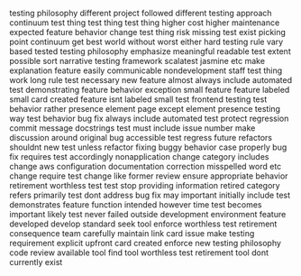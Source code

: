 testing philosophy different project followed different testing approach continuum test thing test thing test thing higher cost higher maintenance expected feature behavior change test thing risk missing test exist picking point continuum get best world without worst either hard testing rule vary based tested testing philosophy emphasize meaningful readable test extent possible sort narrative testing framework scalatest jasmine etc make explanation feature easily communicable nondevelopment staff test thing work long rule test necessary new feature almost always include automated test demonstrating feature behavior exception small feature feature labeled small card created feature isnt labeled small test frontend testing test behavior rather presence element page except element presence testing way test behavior bug fix always include automated test protect regression commit message docstrings test must include issue number make discussion around original bug accessible test regress future refactors shouldnt new test unless refactor fixing buggy behavior case properly bug fix requires test accordingly nonapplication change category includes change aws configuration documentation correction misspelled word etc change require test change like former review ensure appropriate behavior retirement worthless test test stop providing information retired category refers primarily test dont address bug fix may important initially include test demonstrates feature function intended however time test becomes important likely test never failed outside development environment feature developed develop standard seek tool enforce worthless test retirement consequence team carefully maintain link card issue make testing requirement explicit upfront card created enforce new testing philosophy code review available tool find tool worthless test retirement tool dont currently exist